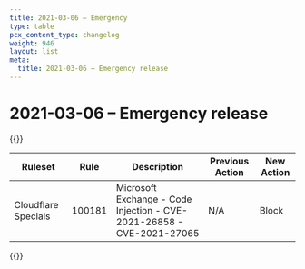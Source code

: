 ```yaml
---
title: 2021-03-06 – Emergency
type: table
pcx_content_type: changelog
weight: 946
layout: list
meta:
  title: 2021-03-06 – Emergency release
---
```


# 2021-03-06 – Emergency release

{{<table-wrap>}}

<table style="width: 100%">
  <thead>
    <tr>
      <th>Ruleset</th>
      <th>Rule</th>
      <th>Description</th>
      <th>Previous Action</th>
      <th>New Action</th>
    </tr>
  </thead>
  <tbody>
    <tr>
      <td>Cloudflare Specials</td>
      <td>100181</td>
      <td>
        Microsoft Exchange - Code Injection - CVE-2021-26858 - CVE-2021-27065
      </td>
      <td>N/A</td>
      <td>Block</td>
    </tr>
  </tbody>
</table>
{{</table-wrap>}}
